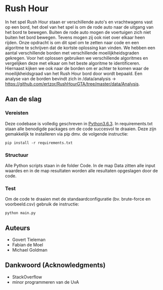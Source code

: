 # Rush Hour

In het spel Rush Hour staan er verschillende auto's en vrachtwagens vast op een bord, het doel van het spel is om de rode auto naar de uitgang van het bord te bewegen. Buiten de rode auto mogen de voertuigen zich niet buiten het bord bewegen. Tevens mogen zij ook niet over elkaar heen rijden. Onze opdracht is om dit spel om te zetten naar code en een algoritme te schrijven dat de kortste oplossing kan vinden. We hebben een aantal verschillende borden met verschillende moeilijkheidsgraden gekregen. Voor het oplossen gebruiken we verschillende algoritmes en vergelijken deze met elkaar om het beste algoritme te identificeren. Hiernaast kijken we ook naar de borden om er achter te komen waar de moeilijkheidsgraad van het Rush Hour bord door wordt bepaald. Een analyse van de borden bevindt zich in /data/analysis -> https://github.com/ertzor/RushHourGTA/tree/master/data/Analysis.

## Aan de slag

### Vereisten

Deze codebase is volledig geschreven in [Python3.6.3](https://www.python.org/downloads/). In requirements.txt staan alle benodigde packages om de code succesvol te draaien. Deze zijn gemakkelijk te installeren via pip dmv. de volgende instructie:

```
pip install -r requirements.txt
```

### Structuur

Alle Python scripts staan in de folder Code. In de map Data zitten alle input waardes en in de map resultaten worden alle resultaten opgeslagen door de code.

### Test

Om de code te draaien met de standaardconfiguratie (bv. brute-force en voorbeeld.csv) gebruik de instructie:

```
python main.py
```

## Auteurs

* Govert Tieleman
* Fabian de Moel
* Michael Goldman

## Dankwoord (Acknowledgments)

* StackOverflow
* minor programmeren van de UvA
